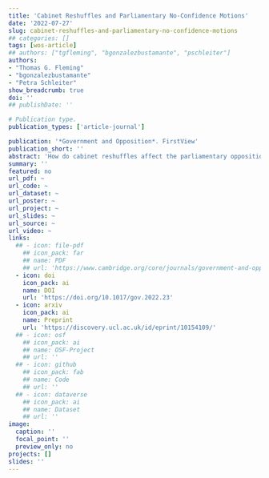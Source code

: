 ```yaml
---
title: 'Cabinet Reshuffles and Parliamentary No‑Confidence Motions'
date: '2022-07-27'
slug: cabinet-reshuffles-and-parliamentary-no‑confidence-motions
## categories: []
tags: [wos-article]
## authors: ["tgfleming", "bgonzalezbustamante", "pschleiter"]
authors:
- "Thomas G. Fleming"
- "bgonzalezbustamante"
- "Petra Schleiter"
show_breadcrumb: true
doi: ''
## publishDate: ''

# Publication type.
publication_types: ['article-journal']

publication: '*Government and Opposition*. FirstView'
publication_short: ''
abstract: 'How do cabinet reshuffles affect the parliamentary opposition’s use of no-confidence motions in the government? Opposition parties employ no-confidence motions as electoral signals to highlight government incompetence, and to position themselves as a government in waiting. We argue that cabinet reshuffles - by which prime ministers respond to policy failures, scandals, poor ministerial performance, and disloyalty - present an opportunity for the opposition to deploy no-confidence motions to this end. The incentives for this strategy, however, are contingent on the nature of the party system and are greatest where party system concentration positions a single opposition party as the alternative to the government and sole beneficiary of a no-confidence vote. We test this expectation using a multilevel modelling approach applied to data on reshuffles in 316 governments and sixteen parliamentary democracies, and find support for our expectation: Cabinet reshuffles raise the probability of no-confidence motions conditional on party system concentration.'
summary: ''
featured: no
url_pdf: ~
url_code: ~
url_dataset: ~
url_poster: ~
url_project: ~
url_slides: ~
url_source: ~
url_video: ~
links:
  ## - icon: file-pdf
    ## icon_pack: far
    ## name: PDF
    ## url: 'https://www.cambridge.org/core/journals/government-and-opposition/article/cabinet-reshuffles-and-parliamentary-noconfidence-motions/AB183B83794E391A27D5855A70ACF1A2'
  - icon: doi
    icon_pack: ai
    name: DOI
    url: 'https://doi.org/10.1017/gov.2022.23'
  - icon: arxiv
    icon_pack: ai
    name: Preprint
    url: 'https://discovery.ucl.ac.uk/id/eprint/10154109/'
  ## - icon: osf
    ## icon_pack: ai
    ## name: OSF-Project
    ## url: ''
  ## - icon: github
    ## icon_pack: fab
    ## name: Code
    ## url: ''
  ## - icon: dataverse
    ## icon_pack: ai
    ## name: Dataset
    ## url: ''
image:
  caption: ''
  focal_point: ''
  preview_only: no
projects: []
slides: ''
---
```

